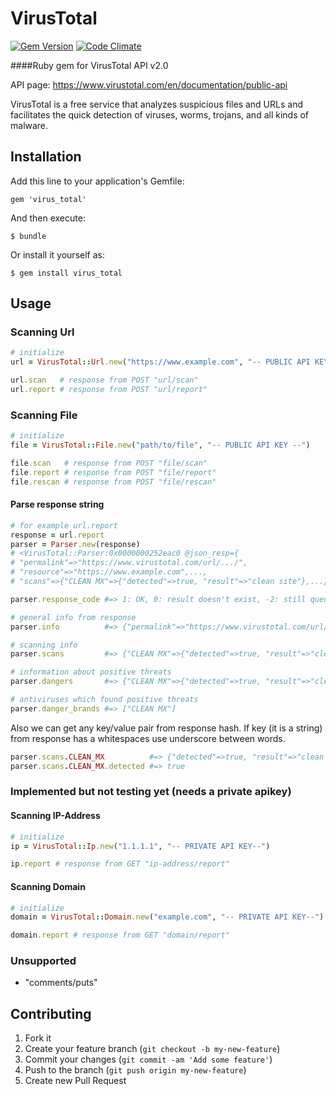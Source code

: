 # VirusTotal
[![Gem Version](https://badge.fury.io/rb/virus_total.svg)](http://badge.fury.io/rb/virus_total)
[![Code Climate](https://codeclimate.com/github/rubycop/virus_total/badges/gpa.svg)](https://codeclimate.com/github/rubycop/virus_total)

####Ruby gem for VirusTotal API v2.0

API page: https://www.virustotal.com/en/documentation/public-api

VirusTotal is a free service that analyzes suspicious files and URLs and facilitates the quick detection of viruses, worms, trojans, and all kinds of malware.

## Installation

Add this line to your application's Gemfile:

    gem 'virus_total'

And then execute:

    $ bundle

Or install it yourself as:

    $ gem install virus_total

## Usage
### Scanning Url
```ruby
# initialize
url = VirusTotal::Url.new("https://www.example.com", "-- PUBLIC API KEY --")

url.scan   # response from POST "url/scan"
url.report # response from POST "url/report"
```
### Scanning File
```ruby
# initialize
file = VirusTotal::File.new("path/to/file", "-- PUBLIC API KEY --")

file.scan   # response from POST "file/scan"
file.report # response from POST "file/report"
file.rescan # response from POST "file/rescan"
```

#### Parse response string
```ruby
# for example url.report
response = url.report
parser = Parser.new(response)
# <VirusTotal::Parser:0x0000000252eac0 @json_resp={
# "permalink"=>"https://www.virustotal.com/url/.../",
# "resource"=>"https://www.example.com",...,
# "scans"=>{"CLEAN MX"=>{"detected"=>true, "result"=>"clean site"},...}}>

parser.response_code #=> 1: OK, 0: result doesn't exist, -2: still queued

# general info from response
parser.info          #=> {"permalink"=>"https://www.virustotal.com/url/.../", "resource"=>"..."}

# scanning info
parser.scans         #=> {"CLEAN MX"=>{"detected"=>true, "result"=>"clean site"},...}

# information about positive threats
parser.dangers       #=> {"CLEAN MX"=>{"detected"=>true, "result"=>"clean site"}}

# antiviruses which found positive threats
parser.danger_brands #=> ["CLEAN MX"]
```
Also we can get any key/value pair from response hash. If key (it is a string) from response has a whitespaces use underscore between words.
```ruby
parser.scans.CLEAN_MX          #=> {"detected"=>true, "result"=>"clean site"}
parser.scans.CLEAN_MX.detected #=> true
```
### Implemented but not testing yet (needs a private apikey)
#### Scanning IP-Address
```ruby
# initialize
ip = VirusTotal::Ip.new("1.1.1.1", "-- PRIVATE API KEY--")

ip.report # response from GET "ip-address/report"
```
#### Scanning Domain
```ruby
# initialize
domain = VirusTotal::Domain.new("example.com", "-- PRIVATE API KEY--")

domain.report # response from GET "domain/report"
```
### Unsupported
* "comments/puts"

## Contributing

1. Fork it
2. Create your feature branch (`git checkout -b my-new-feature`)
3. Commit your changes (`git commit -am 'Add some feature'`)
4. Push to the branch (`git push origin my-new-feature`)
5. Create new Pull Request

